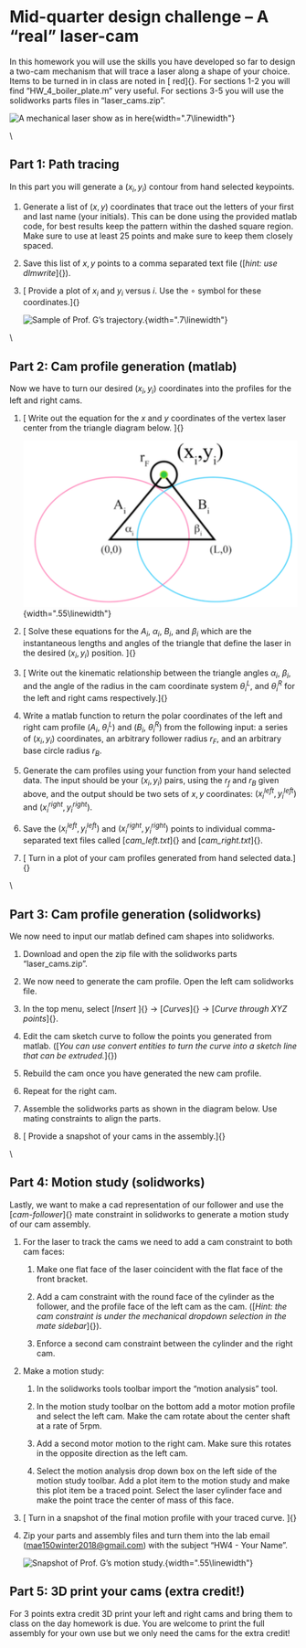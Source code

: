 # Mid-quarter design challenge – A “real” laser-cam

In this homework you will use the skills you have developed so far to
design a two-cam mechanism that will trace a laser along a shape of your
choice. Items to be turned in in class are noted in [ red]{}. For
sections 1-2 you will find “HW\_4\_boiler\_plate.m” very useful. For
sections 3-5 you will use the solidworks parts files in
“laser\_cams.zip”.

![A mechanical laser show as in
[here](https://www.thingiverse.com/thing:2383299)](laser.png){width=".7\linewidth"}

\
## Part 1: Path tracing

In this part you will generate a $(x_i, y_i)$ contour from hand selected
keypoints.

1.  Generate a list of $(x, y)$ coordinates that trace out the letters
    of your first and last name (your initials). This can be done using
    the provided matlab code, for best results keep the pattern within
    the dashed square region. Make sure to use at least 25 points and
    make sure to keep them closely spaced.

2.  Save this list of $x, y$ points to a comma separated text file
    ([*hint: use dlmwrite*]{}).

3.  [ Provide a plot of $x_i$ and $y_i$ versus $i$. Use the $\circ$
    symbol for these coordinates.]{}

    ![Sample of Prof. G’s
    trajectory.](sample_trace.png){width=".7\linewidth"}

\
## Part 2: Cam profile generation (matlab)

Now we have to turn our desired $(x_i, y_i)$ coordinates into the
profiles for the left and right cams.

1.  [ Write out the equation for the $x$ and $y$ coordinates of the
    vertex laser center from the triangle diagram below. ]{}

    ![image](triangle.png){width=".55\linewidth"}

2.  [ Solve these equations for the $A_i$, $\alpha_i$, $B_i$, and
    $\beta_i$ which are the instantaneous lengths and angles of the
    triangle that define the laser in the desired $(x_i, y_i)$ position.
    ]{}

3.  [ Write out the kinematic relationship between the triangle angles
    $\alpha_i$, $\beta_i$, and the angle of the radius in the cam
    coordinate system $\theta_i^L$, and $\theta_i^R$ for the left and
    right cams respectively.]{}

4.  Write a matlab function to return the polar coordinates of the left
    and right cam profile ($A_i$, $\theta_i^L$) and ($B_i$,
    $\theta_i^R$) from the following input: a series of $(x_i, y_i)$
    coordinates, an arbitrary follower radius $r_F$, and an arbitrary
    base circle radius $r_B$.

5.  Generate the cam profiles using your function from your hand
    selected data. The input should be your $(x_i, y_i)$ pairs, using
    the $r_f$ and $r_B$ given above, and the output should be two sets
    of $x,y$ coordinates: $(x_i^{left}, y_i^{left})$ and
    $(x_i^{right}, y_i^{right})$.

6.  Save the $(x_i^{left}, y_i^{left})$ and $(x_i^{right}, y_i^{right})$
    points to individual comma-separated text files called
    [*cam\_left.txt*]{} and [*cam\_right.txt*]{}.

7.  [ Turn in a plot of your cam profiles generated from hand selected
    data.]{}

\
## Part 3: Cam profile generation (solidworks)

We now need to input our matlab defined cam shapes into solidworks.

1.  Download and open the zip file with the solidworks parts
    “laser\_cams.zip”.

2.  We now need to generate the cam profile. Open the left cam
    solidworks file.

3.  In the top menu, select [*Insert* ]{} $\rightarrow$ [*Curves*]{}
    $\rightarrow$ [*Curve through XYZ points*]{}.

4.  Edit the cam sketch curve to follow the points you generated from
    matlab. ([*You can use convert entities to turn the curve into a
    sketch line that can be extruded.*]{})

5.  Rebuild the cam once you have generated the new cam profile.

6.  Repeat for the right cam.

7.  Assemble the solidworks parts as shown in the diagram below. Use
    mating constraints to align the parts.

8.  [ Provide a snapshot of your cams in the assembly.]{}

\
## Part 4: Motion study (solidworks)

Lastly, we want to make a cad representation of our follower and use the
[*cam-follower*]{} mate constraint in solidworks to generate a motion
study of our cam assembly.

1.  For the laser to track the cams we need to add a cam constraint to
    both cam faces:

    1.  Make one flat face of the laser coincident with the flat face of
        the front bracket.

    2.  Add a cam constraint with the round face of the cylinder as the
        follower, and the profile face of the left cam as the cam.
        ([*Hint: the cam constraint is under the mechanical dropdown
        selection in the mate sidebar*]{}).

    3.  Enforce a second cam constraint between the cylinder and the
        right cam.

2.  Make a motion study:

    1.  In the solidworks tools toolbar import the “motion analysis”
        tool.

    2.  In the motion study toolbar on the bottom add a motor motion
        profile and select the left cam. Make the cam rotate about the
        center shaft at a rate of 5rpm.

    3.  Add a second motor motion to the right cam. Make sure this
        rotates in the opposite direction as the left cam.

    4.  Select the motion analysis drop down box on the left side of the
        motion study toolbar. Add a plot item to the motion study and
        make this plot item be a traced point. Select the laser cylinder
        face and make the point trace the center of mass of this face.

3.  [ Turn in a snapshot of the final motion profile with your traced
    curve. ]{}

4.  Zip your parts and assembly files and turn them into the lab email
    (mae150winter2018@gmail.com) with the subject “HW4 - Your Name”.

    ![Snapshot of Prof. G’s motion
    study.](Capture.PNG){width=".55\linewidth"}

## Part 5: 3D print your cams (extra credit!)

For 3 points extra credit 3D print your left and right cams and bring
them to class on the day homework is due. You are welcome to print the
full assembly for your own use but we only need the cams for the extra
credit!
